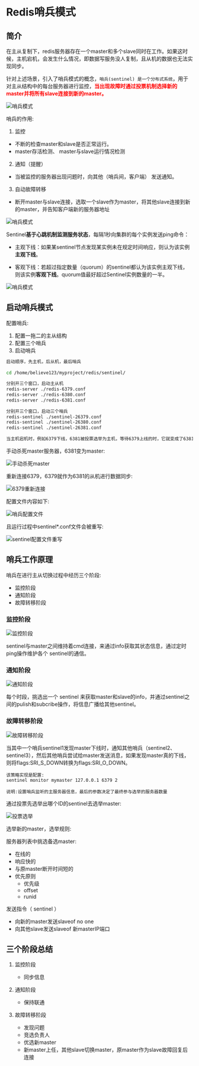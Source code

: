 # Redis哨兵模式

## 简介

在主从复制下，redis服务器存在一个master和多个slave同时在工作。如果这时候，主机宕机，会发生什么情况，即数据写服务没人复制，且从机的数据也无法实现同步。

针对上述场景，引入了哨兵模式的概念，`哨兵(sentinel) 是一个分布式系统`，用于对主从结构中的每台服务器进行监控，<font color='red'>**当出现故障时通过投票机制选择新的master并将所有slave连接到新的master。**</font>


![哨兵模式](/_images/database/redis/哨兵模式.png)

哨兵的作用:

1. 监控

* 不断的检查master和slave是否正常运行。
* master存活检测、 master与slave运行情况检测

2. 通知（提醒）

* 当被监控的服务器出现问题时，向其他（哨兵间，客户端） 发送通知。

3. 自动故障转移

* 断开master与slave连接，选取一个slave作为master，将其他slave连接到新的master，并告知客户端新的服务器地址

![哨兵模式](/_images/database/redis/哨兵的作用.png)

Sentinel**基于心跳机制监测服务状态**，每隔1秒向集群的每个实例发送ping命令：

* 主观下线：如果某sentinel节点发现某实例未在规定时间响应，则认为该实例**主观下线**。

* 客观下线：若超过指定数量（quorum）的sentinel都认为该实例主观下线，则该实例**客观下线**。quorum值最好超过Sentinel实例数量的一半。

![哨兵模式](/_images/database/redis/服务状态监控.png)


## 启动哨兵模式

配置哨兵:

1. 配置一拖二的主从结构
2. 配置三个哨兵
3. 启动哨兵

```bash
启动顺序，先主机，后从机，最后哨兵
 
cd /home/believe123/myproject/redis/sentinel/
 
分别开三个窗口，启动主从机
redis-server ./redis-6379.conf
redis-server ./redis-6380.conf
redis-server ./redis-6381.conf
 
分别开三个窗口，启动三个哨兵
redis-sentinel ./sentinel-26379.conf
redis-sentinel ./sentinel-26380.conf
redis-sentinel ./sentinel-26381.conf
 
当主机宕机时，例如6379下线，6381被投票选举为主机，等待6379上线的时，它就变成了6381的从机。
```

手动杀死master服务器，6381变为master:

![手动杀死master](/_images/database/redis/手动杀死master.png)

重新连接6379，6379就作为6381的从机进行数据同步:

![6379重新连接](/_images/database/redis/6379重新连接.png)

配置文件内容如下:

![哨兵配置文件](/_images/database/redis/哨兵配置文件.png)

且运行过程中sentinel*.conf文件会被重写:

![sentinel配置文件重写](/_images/database/redis/sentinel配置文件重写.png)


## 哨兵工作原理 

哨兵在进行主从切换过程中经历三个阶段:

* 监控阶段
* 通知阶段
* 故障转移阶段

### 监控阶段 

![监控阶段](/_images/database/redis/监控阶段.png)

sentinel与master之间维持着cmd连接，来通过info获取其状态信息，通过定时ping操作维护各个 sentinel的通信。


### 通知阶段 

![通知阶段](/_images/database/redis/通知阶段.png)

每个时段，挑选出一个 sentinel 来获取master和slave的info，并通过sentinel之间的pulish和subcribe操作，将信息广播给其他sentinel。

### 故障转移阶段 

![故障转移阶段](/_images/database/redis/故障转移阶段.png)

当其中一个哨兵sentinel1发现master下线时，通知其他哨兵（sentinel2、sentinel3），然后其他哨兵尝试给master发送消息，如果发现master真的下线，则将flags:SRI_S_DOWN转换为flags:SRI_O_DOWN。

```
该策略实现是配置:
sentinel monitor mymaster 127.0.0.1 6379 2
 
说明:设置哨兵监听的主服务器信息，最后的参数决定了最终参与选举的服务器数量
```

通过投票先选举出哪个ID的sentinel去选举master:

![投票选举](/_images/database/redis/投票选举.png)


选举新的master，选举规则:

服务器列表中挑选备选master:

* 在线的
* 响应快的
* 与原master断开时间短的
* 优先原则
     - 优先级
     - offset
     - runid

发送指令（ sentinel ）

* 向新的master发送slaveof no one
* 向其他slave发送slaveof 新masterIP端口


## 三个阶段总结

1. 监控阶段
     - 同步信息

2. 通知阶段
     - 保持联通

3. 故障转移阶段
     - 发现问题
     - 竞选负责人
     - 优选新master
     - 新master上任，其他slave切换master，原master作为slave故障回复后连接